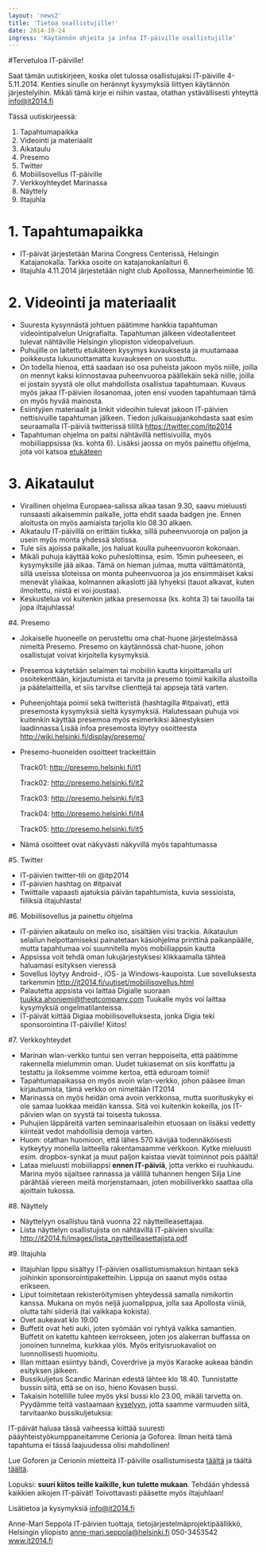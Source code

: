 ```yaml
---
layout: 'news2'
title: 'Tietoa osallistujille!'
date: 2014-10-24
ingress: 'Käytännön ohjeita ja infoa IT-päiville osallistujille'
---
```

#Tervetuloa IT-päiville!

Saat tämän uutiskirjeen, koska olet tulossa osallistujaksi IT-päiville 4-5.11.2014. Kenties  sinulle on herännyt kysymyksiä liittyen käytännön järjestelyihin. Mikäli tämä kirje ei niihin vastaa, otathan ystävällisesti yhteyttä info@it2014.fi


Tässä uutiskirjeessä:
1. Tapahtumapaikka
2. Videointi ja materiaalit
3. Aikataulu
4. Presemo
5. Twitter
6. Mobiilisovellus IT-päiville
7. Verkkoyhteydet Marinassa
8. Näyttely
9. Iltajuhla

# 1. Tapahtumapaikka

- IT-päivät järjestetään Marina Congress Centerissä, Helsingin Katajanokalla. Tarkka osoite on katajanokanlaituri 6.
- Iltajuhla 4.11.2014 järjestetään night club Apollossa, Mannerheimintie 16.

# 2. Videointi ja materiaalit

 - Suuresta kysynnästä johtuen päätimme hankkia tapahtuman videointipalvelun Unigrafialta. Tapahtuman jälkeen videotallenteet tulevat nähtäville Helsingin yliopiston videopalveluun.
- Puhujille on laitettu etukäteen kysymys kuvauksesta ja muutamaaa poikkeusta lukuunottamatta kuvaukseen on suostuttu.
- On todella hienoa, että saadaan iso osa puheista jakoon myös niille, joilla on mennyt kaksi kiinnostavaa puheenvuoroa päällekäin sekä niille, joilla ei jostain syystä ole ollut mahdollista osallistua tapahtumaan. Kuvaus myös jakaa IT-päivien ilosanomaa, joten ensi vuoden tapahtumaan tämä on myös hyvää mainosta.
- Esiintyjien materiaalit ja linkit videoihin tulevat jakoon IT-päivien nettisivuille tapahtuman jälkeen. Tiedon julkaisuajankohdasta saat esim seuraamalla IT-päiviä twitterissä tililtä https://twitter.com/itp2014
- Tapahtuman ohjelma on paitsi nähtävillä nettisivuilla, myös mobiiliappsissa (ks. kohta 6). Lisäksi jaossa on myös painettu ohjelma, jota voi katsoa  <a href="../images/kasiohjelma.pdf">etukäteen</a>


# 3. Aikataulut

- Virallinen ohjelma Europaea-salissa alkaa tasan 9.30, saavu mieluusti runsaasti aikaisemmin paikalle, jotta ehdit saada badgen jne. Ennen aloitusta on myös aamiaista tarjolla klo 08.30 alkaen.
- Aikataulu IT-päivillä on erittäin tiukka, sillä puheenvuoroja on paljon ja usein myös monta yhdessä slotissa.
- Tule siis ajoissa paikalle, jos haluat kuulla puheenvuoron kokonaan.
- Mikäli puhuja käyttää koko puheslottinsa, esim. 15min puheeseen, ei kysymyksille jää aikaa. Tämä on hieman julmaa, mutta välttämätöntä, sillä useissa sloteissa on monta puheenvuoroa ja jos ensimmäiset kaksi menevät yliaikaa, kolmannen aikaslotti jää lyhyeksi (tauot alkavat, kuten ilmoitettu, niistä ei voi joustaa).
- Keskustelua voi kuitenkin jatkaa presemossa (ks. kohta 3) tai tauoilla tai jopa iltajuhlassa!


#4. Presemo

- Jokaiselle huoneelle on perustettu oma chat-huone järjestelmässä nimeltä Presemo. Presemo on käytännössä chat-huone, johon osallistujat voivat kirjoitella kysymyksiä.
- Presemoa käytetään selaimen tai mobiilin kautta kirjoittamalla url osoitekenttään, kirjautumista ei tarvita ja presemo toimii kaikilla alustoilla ja päätelaitteilla, et siis tarvitse clienttejä tai appseja tätä varten.
- Puheenjohtaja poimii sekä twitteristä (hashtagilla #itpaivat), että presemosta kysymyksiä sieltä kysymyksiä. Halutessaan puhuja voi kuitenkin käyttää presemoa myös esimerkiksi äänestyksien laadinnassa.Lisää infoa presemosta löytyy osoitteesta http://wiki.helsinki.fi/display/presemo/
- Presemo-huoneiden osoitteet trackeittäin

	Track01: <a href="http://presemo.helsinki.fi/it1">http://presemo.helsinki.fi/it1</a>
 
	Track02: <a href="http://presemo.helsinki.fi/it2">http://presemo.helsinki.fi/it2</a>

	Track03: <a href="http://presemo.helsinki.fi/it3">http://presemo.helsinki.fi/it3</a>
 
	Track04: <a href="http://presemo.helsinki.fi/it4">http://presemo.helsinki.fi/it4</a>

	Track05: <a href="http://presemo.helsinki.fi/it5">http://presemo.helsinki.fi/it5</a>

- Nämä osoitteet ovat näkyvästi näkyvillä myös tapahtumassa


#5. Twitter

- IT-päivien twitter-tili on @itp2014
- IT-päivien hashtag on #itpaivat
- Twiittaile vapaasti ajatuksia päivän tapahtumista, kuvia sessioista, fiiliksiä iltajuhlasta!

#6. Mobiilisovellus ja painettu ohjelma

- IT-päivien aikataulu on melko iso, sisältäen viisi trackia. Aikataulun selailun helpottamiseksi painatetaan käsiohjelma printtinä paikanpäälle, mutta tapahtumaa voi suunnitella myös mobiiliappsin kautta
- Appsissa voit tehdä oman lukujärjestyksesi klikkaamalla tähteä haluamasi esityksen vieressä
- Sovellus löytyy Android-,  iOS- ja Windows-kaupoista. Lue sovelluksesta tarkemmin http://it2014.fi/uutiset/mobiilisovellus.html
- Palautetta appsista voi laittaa Digialle suoraan tuukka.ahoniemi@theqtcompany.com Tuukalle myös voi laittaa kysymyksiä ongelmatilanteissa.
- IT-päivät kiittää Digiaa mobiilisovelluksesta, jonka Digia teki sponsorointina IT-päiville! Kiitos!


#7. Verkkoyhteydet

- Marinan wlan-verkko tuntui sen verran heppoiselta, että päätimme rakennella mielummin oman. Uudet tukiasemat on siis konffattu ja testattu ja iloksemme voimme kertoa, että eduroam toimii!
- Tapahtumapaikassa on myös avoin wlan-verkko, johon pääsee ilman kirjautumista, tämä verkko on nimeltään IT2014
- Marinassa on myös heidän oma avoin verkkonsa, mutta suorituskyky ei ole samaa luokkaa meidän kanssa. Sitä voi kuitenkin kokeilla, jos IT-päivien wlan on syystä tai toisesta tukossa.
- Puhujien läppäreitä varten seminaarisaleihin etuosaan on lisäksi vedetty kiinteät vedot mahdollisia demoja varten.
- Huom: otathan huomioon, että lähes 570 kävijää todennäköisesti kytkeytyy monella laitteella rakentamaamme verkkoon. Kytke mieluusti esim. dropbox-synkat ja muut paljon kaistaa vievät toiminnot pois päältä!
- Lataa mieluusti mobiiliappsi **ennen IT-päiviä**, jotta verkko ei ruuhkaudu. Marina myös sijaitsee rannassa ja välillä tuhannen hengen Silja Line pärähtää viereen meitä morjenstamaan, joten mobiiliverkko saattaa olla ajoittain tukossa.


#8. Näyttely

- Näyttelyyn osallistuu tänä vuonna 22 näytteilleasettajaa.
- Lista näyttelyn osallistujista on nähtävillä IT-päivien sivuilla: http://it2014.fi/images/lista_naytteilleasettajista.pdf

#9. Iltajuhla

- Iltajuhlan lippu sisältyy IT-päivien osallistumismaksun hintaan sekä joihinkin sponsorointipaketteihin. Lippuja on saanut myös ostaa erikseen.
- Liput toimitetaan rekisteröitymisen yhteydessä samalla nimikortin kanssa. Mukana on myös neljä juomalippua, jolla saa Apollosta viiniä, olutta tahi siideriä (tai vaikkapa kokista).
- Ovet aukeavat klo 19.00
- Buffetit ovat heti auki, joten syömään voi ryhtyä vaikka samantien. Buffetit on katettu kahteen kerrokseen, joten jos alakerran buffassa on jonoinen tunnelma, kurkkaa ylös. Myös erityisruokavaliot on luonnollisesti huomioitu.
- Illan mittaan esiintyy bändi, Coverdrive ja myös Karaoke aukeaa bändin esityksen jälkeen.
- Bussikuljetus Scandic Marinan edestä lähtee klo 18.40. Tunnistatte bussin siitä, että se on iso, hieno Kovasen bussi.
- Takaisin hotellille tulee myös yksi bussi klo 23.00, mikäli tarvetta on.  Pyydämme teitä vastaamaan
<a href="https://elomake.helsinki.fi/lomakkeet/54312/lomake.html">kyselyyn</a>, jotta saamme varmuuden siitä, tarvitaanko bussikuljetuksia: 

IT-päivät haluaa tässä vaiheessa kiittää suuresti pääyhteistyökumppaneitamme Cerionia ja Goforea. Ilman heitä tämä tapahtuma ei tässä laajuudessa olisi  mahdollinen!

Lue Goforen ja Cerionin mietteitä IT-päiville osallistumisesta  <a href="http://gofore.com/ajankohtaista/gofore-paivien-paayhteistyokumppani/">täältä</a>  ja täältä <a href="http://cerion.fi/cerion/tapahtumakalenteri/it-paivat_2014.865.news ">täältä</a>.



Lopuksi: **suuri kiitos teille kaikille, kun tulette mukaan**. Tehdään yhdessä kaikkien aikojen IT-päivät! Toivottavasti pääsette myös iltajuhlaan!

Lisätietoa ja kysymyksiä info@it2014.fi

Anne-Mari Seppola
IT-päivien tuottaja, tietojärjestelmäprojektipäällikkö, Helsingin yliopisto
anne-mari.seppola@helsinki.fi
050-3453542
www.it2014.fi
